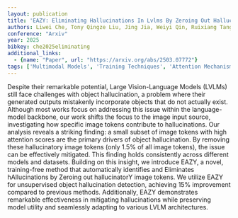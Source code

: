 ```yaml
---
layout: publication
title: 'EAZY: Eliminating Hallucinations In Lvlms By Zeroing Out Hallucinatory Image Tokens'
authors: Liwei Che, Tony Qingze Liu, Jing Jia, Weiyi Qin, Ruixiang Tang, Vladimir Pavlovic
conference: "Arxiv"
year: 2025
bibkey: che2025eliminating
additional_links:
  - {name: "Paper", url: "https://arxiv.org/abs/2503.07772"}
tags: ['Multimodal Models', 'Training Techniques', 'Attention Mechanism', 'Model Architecture']
---
```

Despite their remarkable potential, Large Vision-Language Models (LVLMs)
still face challenges with object hallucination, a problem where their
generated outputs mistakenly incorporate objects that do not actually exist.
Although most works focus on addressing this issue within the language-model
backbone, our work shifts the focus to the image input source, investigating
how specific image tokens contribute to hallucinations. Our analysis reveals a
striking finding: a small subset of image tokens with high attention scores are
the primary drivers of object hallucination. By removing these hallucinatory
image tokens (only 1.5% of all image tokens), the issue can be effectively
mitigated. This finding holds consistently across different models and
datasets. Building on this insight, we introduce EAZY, a novel, training-free
method that automatically identifies and Eliminates hAllucinations by Zeroing
out hallucinatorY image tokens. We utilize EAZY for unsupervised object
hallucination detection, achieving 15% improvement compared to previous
methods. Additionally, EAZY demonstrates remarkable effectiveness in mitigating
hallucinations while preserving model utility and seamlessly adapting to
various LVLM architectures.
